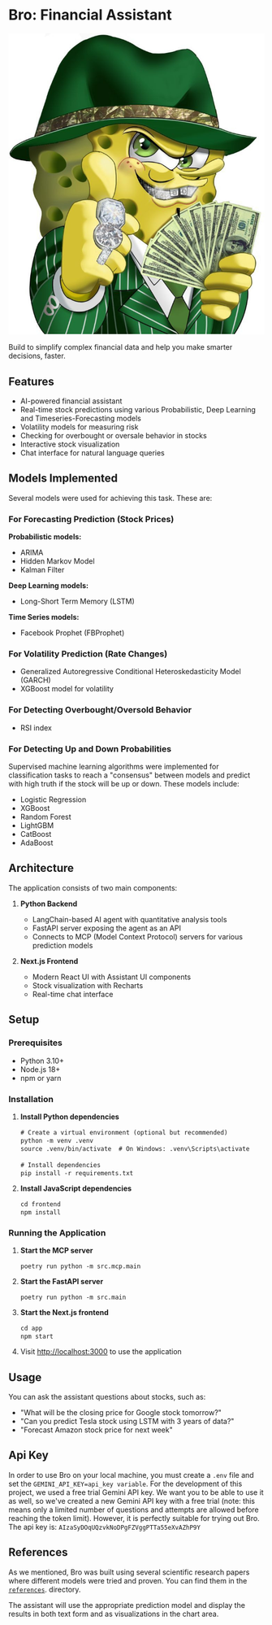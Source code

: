 # Bro: Financial Assistant

![logo](logo.jpeg)

Build to simplify complex financial data and help you make smarter decisions, faster.

## Features

- AI-powered financial assistant  
- Real-time stock predictions using various Probabilistic, Deep Learning and Timeseries-Forecasting models  
- Volatility models for measuring risk  
- Checking for overbought or oversale behavior in stocks  
- Interactive stock visualization  
- Chat interface for natural language queries  

## Models Implemented

Several models were used for achieving this task. These are:

### For Forecasting Prediction (Stock Prices)

**Probabilistic models:**  
- ARIMA  
- Hidden Markov Model  
- Kalman Filter  

**Deep Learning models:**  
- Long-Short Term Memory (LSTM)  

**Time Series models:**  
- Facebook Prophet (FBProphet)  

### For Volatility Prediction (Rate Changes)

- Generalized Autoregressive Conditional Heteroskedasticity Model (GARCH)  
- XGBoost model for volatility  

### For Detecting Overbought/Oversold Behavior

- RSI index  

### For Detecting Up and Down Probabilities

Supervised machine learning algorithms were implemented for classification tasks to reach a "consensus" between models and predict with high truth if the stock will be up or down. These models include:

- Logistic Regression  
- XGBoost  
- Random Forest  
- LightGBM  
- CatBoost  
- AdaBoost  

## Architecture

The application consists of two main components:

1. **Python Backend**
    - LangChain-based AI agent with quantitative analysis tools  
    - FastAPI server exposing the agent as an API  
    - Connects to MCP (Model Context Protocol) servers for various prediction models  

2. **Next.js Frontend**
    - Modern React UI with Assistant UI components  
    - Stock visualization with Recharts  
    - Real-time chat interface  

## Setup

### Prerequisites

- Python 3.10+  
- Node.js 18+  
- npm or yarn  

### Installation

1. **Install Python dependencies**
    ```
    # Create a virtual environment (optional but recommended)
    python -m venv .venv
    source .venv/bin/activate  # On Windows: .venv\Scripts\activate

    # Install dependencies
    pip install -r requirements.txt
    ```

2. **Install JavaScript dependencies**
    ```
    cd frontend
    npm install
    ```

### Running the Application

1. **Start the MCP server**
    ```
    poetry run python -m src.mcp.main
    ```

2. **Start the FastAPI server**
    ```
    poetry run python -m src.main
    ```

3. **Start the Next.js frontend**
    ```
    cd app
    npm start
    ```

4. Visit [http://localhost:3000](http://localhost:3000) to use the application

## Usage

You can ask the assistant questions about stocks, such as:

- "What will be the closing price for Google stock tomorrow?"  
- "Can you predict Tesla stock using LSTM with 3 years of data?"  
- "Forecast Amazon stock price for next week"  

## Api Key

In order to use Bro on your local machine, you must create a `.env` file and set the `GEMINI_API_KEY=api_key variable`. For the development of this project, we used a free trial Gemini API key. We want you to be able to use it as well, so we've created a new Gemini API key with a free trial (note: this means only a limited number of questions and attempts are allowed before reaching the token limit). However, it is perfectly suitable for trying out Bro. The api key is: `AIzaSyDOqUQzvkNoDPgFZVggPTTa55eXvAZhP9Y`

## References

As we mentioned, Bro was built using several scientific research papers where different models were tried and proven. You can find them in the [`references`](./references). directory.

The assistant will use the appropriate prediction model and display the results in both text form and as visualizations in the chart area.
